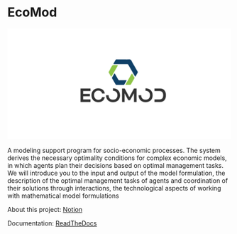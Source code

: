 # EcoMod
![EcoMod Logo](ecomod_logo.png "")

A modeling support program for socio-economic processes. The system derives the necessary optimality conditions for complex economic models, in which agents plan their decisions based on optimal management tasks. We will introduce you to the input and output of the model formulation, the description of the optimal management tasks of agents and coordination of their solutions through interactions, the technological aspects of working with mathematical model formulations

About this project:
[Notion](https://bevel-metal-e15.notion.site/EcoMod-3862b537a5564a1084b81457e1d911a0)

Documentation: [ReadTheDocs](https://ecomod.readthedocs.io/en/latest/py-modindex.html)
